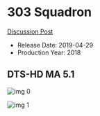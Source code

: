 # 303 Squadron

[Discussion Post](https://www.avsforum.com/threads/bass-eq-for-filtered-movies.2995212/post-58070870)

* Release Date: 2019-04-29
* Production Year: 2018

## DTS-HD MA 5.1

![img 0](https://i.imgur.com/0orHkx2.jpg)

![img 1](https://i.imgur.com/5Rjh6gA.jpg)

